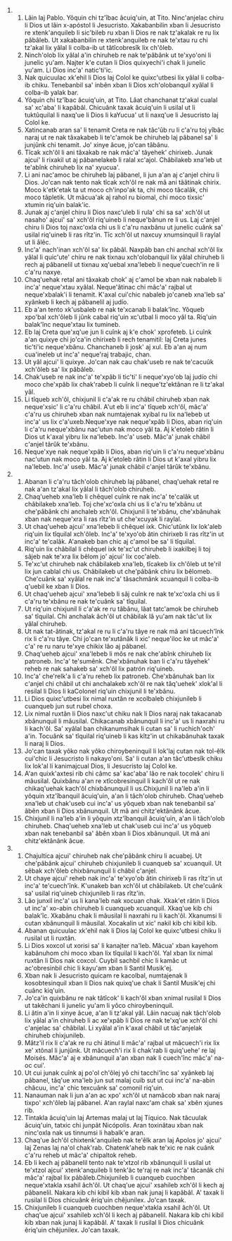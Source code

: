 <ol>
  <li>
    <ol>
      <li>Lâin laj Pablo. Yôquin chi tz'îbac âcuiq'uin, at Tito. Ninc'anjelac chiru li Dios ut lâin x-apóstol li Jesucristo. Xakabanbilin xban li Jesucristo re xtenk'anquileb li sic'bileb ru xban li Dios re nak tz'akalak re ru lix pâbâleb. Ut xakabanbilin re xtenk'anquileb re nak te'xtau ru chi tz'akal lix yâlal li colba-ib ut tâtîcobresîk lix ch'ôleb.</li>
      <li>Ninch'olob lix yâlal a'in chiruheb re nak te'pâbânk ut te'xyo'oni li junelic yu'am. Najter k'e cutan li Dios quixyechi'i chak li junelic yu'am. Li Dios inc'a' natic'ti'ic.</li>
      <li>Nak quicuulac xk'ehil li Dios laj Colol ke quixc'utbesi lix yâlal li colba-ib chiku. Tenebanbil sa' inbên xban li Dios xch'olobanquil xyâlal li colba-ib yalak bar.</li>
      <li>Yôquin chi tz'îbac âcuiq'uin, at Tito. Lâat chanchanat tz'akal cualal sa' xc'aba' li kapâbâl. Chicuânk taxak âcuiq'uin li usilal ut li tuktûquilal li naxq'ue li Dios li kaYucua' ut li naxq'ue li Jesucristo laj Colol ke.</li>
      <li>Xatincanab aran sa' li tenamit Creta re nak tâc'ûb ru li c'a'ru toj yîbâc naraj ut re nak tâxakabeb li te'c'amok be chiruheb laj pâbanel sa' li junjûnk chi tenamit. Jo' xinye âcue, jo'can tâbânu.</li>
      <li>Tîcak xch'ôl li ani tâxakab re nak mâc'a' tâyehek' chirixeb. Junak ajcui' li rixakil ut aj pâbanelakeb li ralal xc'ajol. Châbilakeb xna'leb ut te'abînk chiruheb lix na' xyucua'.</li>
      <li>Li ani nac'amoc be chiruheb laj pâbanel, li jun a'an aj c'anjel chiru li Dios. Jo'can nak tento nak tîcak xch'ôl re nak mâ ani tââtinak chirix. Moco k'etk'etak ta ut moco ch'inpo'ak ta, chi moco tâcalâk, chi moco tâpletik. Ut mâcua'ak aj rahol ru biomal, chi moco tixsic' xtumin riq'uin balak'ic.</li>
      <li>Junak aj c'anjel chiru li Dios naxc'uleb li rula' chi sa sa' xch'ôl ut nasaho' ajcui' sa' xch'ôl riq'uineb li neque'bânun re li us. Laj c'anjel chiru li Dios toj naxc'oxla chi us li c'a'ru naxbânu ut junelic cuânk sa' usilal riq'uineb li ras rîtz'in. Tîc xch'ôl ut naxcuy xnumsinquil li raylal ut li âlêc.</li>
      <li>Inc'a' nach'inan xch'ôl sa' lix pâbâl. Naxpâb ban chi anchal xch'ôl lix yâlal li quic'ute' chiru re nak tixnau xch'olobanquil lix yâlal chiruheb li rech aj pâbanelil ut tixnau xq'uebal xna'lebeb li neque'cuech'in re li c'a'ru naxye.</li>
      <li>Chaq'uehak retal ani tâxakab chok' aj c'amol be xban nak nabaleb li inc'a' neque'xtau xyâlal. Neque'âtinac chi mâc'a' rajbal ut neque'xbalak'i li tenamit. K'axal cui'chic nabaleb jo'caneb xna'leb sa' xyânkeb li kech aj pâbanelil aj judío.</li>
      <li>Eb a'an tento xk'usbaleb re nak te'xcanab li balak'înc. Yôqueb xpo'bal xch'ôleb li jûnk cabal riq'uin xc'utbal li moco yâl ta. Riq'uin balak'înc neque'xtau lix tumineb.</li>
      <li>Eb laj Creta que'xq'ue jun li cuînk aj k'e chok' xprofeteb. Li cuînk a'an quixye chi jo'ca'in chirixeb li rech tenamitil: laj Creta junes tic'ti'ic neque'xbânu. Chanchaneb li josk' aj xul. Eb a'an aj num cua'ineleb ut inc'a' neque'raj trabajic, chan.</li>
      <li>Ut yâl ajcui' li quixye. Jo'can nak cau chak'useb re nak te'cacuûk xch'ôleb sa' lix pâbâleb.</li>
      <li>Chak'useb re nak inc'a' te'xpâb li tic'ti' li neque'xyo'ob laj judío chi moco che'xpâb lix chak'rabeb li cuînk li neque'tz'ektânan re li tz'akal yâl.</li>
      <li>Li tîqueb xch'ôl, chixjunil li c'a'ak re ru châbil chiruheb xban nak neque'xsic' li c'a'ru châbil. A'ut eb li inc'a' tîqueb xch'ôl, mâc'a' c'a'ru us chiruheb xban nak numtajenak xyibal ru lix na'lebeb ut inc'a' us lix c'a'uxeb.Neque'xye nak neque'xpâb li Dios, aban riq'uin li c'a'ru neque'xbânu nac'utun nak moco yâl ta. Aj k'etoleb râtin li Dios ut k'axal yibru lix na'lebeb. Inc'a' useb. Mâc'a' junak châbil c'anjel târûk te'xbânu.</li>
      <li>Neque'xye nak neque'xpâb li Dios, aban riq'uin li c'a'ru neque'xbânu nac'utun nak moco yâl ta. Aj k'etoleb râtin li Dios ut k'axal yibru lix na'lebeb. Inc'a' useb. Mâc'a' junak châbil c'anjel târûk te'xbânu.</li>
    </ol>
  </li>
  <li>
    <ol>
      <li>Abanan li c'a'ru tâch'olob chiruheb laj pâbanel, chaq'uehak retal re nak a'an tz'akal lix yâlal li tâch'olob chiruheb.</li>
      <li>Chaq'ueheb xna'leb li chêquel cuînk re nak inc'a' te'calâk ut châbilakeb xna'leb. Toj che'xc'oxla chi us li c'a'ru te'xbânu ut che'pâbânk chi anchaleb xch'ôl. Chixjunil li te'xbânu, che'xbânuhak xban nak neque'xra li ras rîtz'in ut che'xcuyak li raylal.</li>
      <li>Ut chaq'ueheb ajcui' xna'lebeb li chêquel ixk. Chic'utûnk lix lok'aleb riq'uin lix tîquilal xch'ôleb. Inc'a' te'xyo'ob âtin chirixeb li ras rîtz'in ut inc'a' te'calâk. A'anakeb ban chic aj c'amol be sa' li tîquilal.</li>
      <li>Riq'uin lix châbilal li chêquel ixk te'xc'ut chiruheb li ixakilbej li toj sâjeb nak te'xra lix bêlom jo' ajcui' lix coc'aleb.</li>
      <li>Te'xc'ut chiruheb nak châbilakeb xna'leb, tîcakeb lix ch'ôleb ut te'ril lix jun cablal chi us. Châbilakeb ut che'pâbânk chiru lix bêlomeb. Che'cuânk sa' xyâlal re nak inc'a' tâsachmânk xcuanquil li colba-ib q'uebil ke xban li Dios.</li>
      <li>Ut chaq'ueheb ajcui' xna'lebeb li sâj cuînk re nak te'xc'oxla chi us li c'a'ru te'xbânu re nak te'cuânk sa' tîquilal.</li>
      <li>Ut riq'uin chixjunil li c'a'ak re ru tâbânu, lâat tatc'amok be chiruheb sa' tîquilal. Chi anchalak âch'ôl ut châbilak lâ yu'am nak tâc'ut lix yâlal chiruheb.</li>
      <li>Ut nak tat-âtinak, tz'akal re ru li c'a'ru tâye re nak mâ ani tâcuech'înk rix li c'a'ru tâye. Chi jo'can te'xutânâk li xic' neque'iloc ke ut mâc'a' c'a' re ru naru te'xye chikix lâo aj pâbanel.</li>
      <li>Chaq'ueheb ajcui' xna'lebeb li môs re nak che'abînk chiruheb lix patroneb. Inc'a' te'sumênk. Che'xbânuhak ban li c'a'ru tâyehek' reheb re nak sahakeb sa' xch'ôl lix patrón riq'uineb.</li>
      <li>Inc'a' che'relk'a li c'a'ru reheb lix patroneb. Che'xbânuhak ban lix c'anjel chi châbil ut chi anchalakeb xch'ôl re nak tâq'uehek' xlok'al li resilal li Dios li kaColonel riq'uin chixjunil li te'xbânu.</li>
      <li>Li Dios quixc'utbesi lix nimal ruxtân re xcolbaleb chixjunileb li cuanqueb jun sut rubel choxa.</li>
      <li>Lix nimal ruxtân li Dios naxc'ut chiku nak li Dios naraj nak takacanab xbânunquil li mâusilal. Chikacanab xbânunquil li inc'a' us li naxrahi ru li kach'ôl. Sa' xyâlal ban chikanumsihak li cutan sa' li ruchich'och' a'in. Tocuânk sa' tîquilal riq'uineb li kas kîtz'in ut chikabânuhak taxak li naraj li Dios.</li>
      <li>Jo'can taxak yôko nak yôko chiroybeninquil li lok'laj cutan nak tol-êlk cui'chic li Jesucristo li nakayo'oni. Sa' li cutan a'an tâc'utbesîk chiku lix lok'al li kanimajcual Dios, li Jesucristo laj Colol ke.</li>
      <li>A'an quixk'axtesi rib chi câmc sa' kac'aba' lâo re nak tocolek' chiru li mâusilal. Quixbânu a'an re xtîcobresinquil li kach'ôl ut re nak chikaq'uehak kach'ôl chixbânunquil li us.Chixjunil li na'leb a'in li yôquin xtz'îbanquil âcuiq'uin, a'an li tâch'olob chiruheb. Chaq'ueheb xna'leb ut chak'useb cui inc'a' us yôqueb xban nak tenebanbil sa' âbên xban li Dios xbânunquil. Ut mâ ani chitz'ektânânk âcue.</li>
      <li>Chixjunil li na'leb a'in li yôquin xtz'îbanquil âcuiq'uin, a'an li tâch'olob chiruheb. Chaq'ueheb xna'leb ut chak'useb cui inc'a' us yôqueb xban nak tenebanbil sa' âbên xban li Dios xbânunquil. Ut mâ ani chitz'ektânânk âcue.</li>
    </ol>
  </li>
  <li>
    <ol>
      <li>Chajultica ajcui' chiruheb nak che'pâbânk chiru li acuabej. Ut che'pâbânk ajcui' chiruheb chixjunileb li cuanqueb sa' xcuanquil. Ut sêbak xch'ôleb chixbânunquil li châbil c'anjel.</li>
      <li>Ut chaye ajcui' reheb nak inc'a' te'xyo'ob âtin chirixeb li ras rîtz'in ut inc'a' te'cuech'înk. K'unakeb ban xch'ôl ut châbilakeb. Ut che'cuânk sa' usilal riq'uineb chixjunileb li ras rîtz'in.</li>
      <li>Lâo junxil inc'a' us li kana'leb nak xocuan chak. Xkak'et râtin li Dios ut inc'a' xo-abin chiruheb li cuanqueb xcuanquil. Xkaq'ue kib chi balak'îc. Xkabânu chak li mâusilal li naxrahi ru li kach'ôl. Xkanumsi li cutan xbânunquil li mâusilal. Xocakalin ut xic' nakil kib chi kibil kib.</li>
      <li>Abanan quicuulac xk'ehil nak li Dios laj Colol ke quixc'utbesi chiku li rusilal ut li ruxtân.</li>
      <li>Li Dios xoxcol ut xorisi sa' li kanajter na'leb. Mâcua' xban kayehom kabânuhom chi moco xban lix tîquilal li kach'ôl. Yal xban lix nimal ruxtân li Dios nak coxcol. Cuybil sachbil chic li kamâc ut ac'obresinbil chic li kayu'am xban li Santil Musik'ej.</li>
      <li>Xban nak li Jesucristo quicam re kacolbal, numtajenak li kosobtesinquil xban li Dios nak quixq'ue chak li Santil Musik'ej chi cuânc kiq'uin.</li>
      <li>Jo'ca'in quixbânu re nak tâtîcok' li kach'ôl xban xnimal rusilal li Dios ut takêchani li junelic yu'am li yôco chiroybeninquil.</li>
      <li>Li âtin a'in li xinye âcue, a'an li tz'akal yâl. Lâin nacuaj nak tâch'olob lix yâlal a'in chiruheb li ac xe'xpâb li Dios re nak te'xq'ue xch'ôl chi c'anjelac sa' châbilal. Li xyâlal a'in k'axal châbil ut tâc'anjelak chiruheb chixjunileb.</li>
      <li>Mâtz'il rix li c'a'ak re ru chi âtinul li mâc'a' rajbal ut mâcuech'i rix lix xe' xtônal li junjûnk. Ut mâcuech'i rix li chak'rab li quiq'uehe' re laj Moisés. Mâc'a' aj e xbânunquil a'an xban nak li cuech'înc mâc'a' na-oc cui'.</li>
      <li>Ut cui junak cuînk aj po'ol ch'ôlej yô chi tacchi'înc sa' xyânkeb laj pâbanel, tâq'ue xna'leb jun sut malaj cuib sut ut cui inc'a' na-abin châcuu, inc'a' chic texcuânk sa' comonil riq'uin.</li>
      <li>Nanauman nak li jun a'an ac xpo' xch'ôl ut namâcob xban nak naraj tixpo' xch'ôleb laj pâbanel. A'an raylal naxc'am chak sa' xbên xjunes rib.</li>
      <li>Tintakla âcuiq'uin laj Artemas malaj ut laj Tíquico. Nak tâcuulak âcuiq'uin, tatxic chi junpât Nicópolis. Aran toxinâtau xban nak ninc'oxla nak us tinnumsi li habalk'e aran.</li>
      <li>Chaq'ue âch'ôl chixtenk'anquileb nak te'êlk aran laj Apolos jo' ajcui' laj Zenas laj na'ol chak'rab. Chatenk'aheb nak te'xic re nak cuânk c'a'ru reheb ut mâc'a' chipaltok reheb.</li>
      <li>Eb li kech aj pâbanelil tento nak te'xtzol rib xbânunquil li usilal ut te'xtzol ajcui' xtenk'anquileb li tenk'âc te'raj re nak inc'a' tâcanâk chi mâc'a' rajbal lix pâbâleb.Chixjunileb li cuanqueb cuochben neque'xtakla xsahil âch'ôl. Ut chaq'ue ajcui' xsahileb xch'ôl li kech aj pâbanelil. Nakara kib chi kibil kib xban nak junaj li kapâbâl. A' taxak li rusilal li Dios chicuânk êriq'uin chêjunilex. Jo'can taxak.</li>
      <li>Chixjunileb li cuanqueb cuochben neque'xtakla xsahil âch'ôl. Ut chaq'ue ajcui' xsahileb xch'ôl li kech aj pâbanelil. Nakara kib chi kibil kib xban nak junaj li kapâbâl. A' taxak li rusilal li Dios chicuânk êriq'uin chêjunilex. Jo'can taxak.</li>
    </ol>
  </li>
</ol>